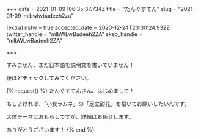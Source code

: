 +++
date = 2021-01-09T06:35:37.734Z
title = "たんぐすてん"
slug = "2021-01-09-mlbwlwbadeeh2za"

[extra]
nsfw = true
accepted_date = 2020-12-24T23:30:24.932Z
twitter_handle = "mlbWLwBadeeh2ZA"
skeb_handle = "mlbWLwBadeeh2ZA"

+++

すみません、まだ日本語を説明文を書いていません！

後ほどチェックしてみてください。

{% request() %}
たんぐすてんさん、はじめまして！

もしよければ、「小女ラムネ」の「足立甜花」を描いてお願いしたいんです。

大体テーマはおもらしですが、詳細はお任せします。

ありがとうございます！
{% end %}
